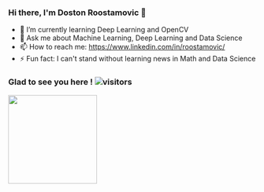 ### Hi there, I'm Doston Roostamovic 👋



- 🌱 I’m currently learning Deep Learning and OpenCV
- 💬 Ask me about Machine Learning, Deep Learning and Data Science
- 📫 How to reach me: https://www.linkedin.com/in/roostamovic/
- ⚡ Fun fact: I can't stand without learning news in Math and Data Science

 ### Glad to see you here ! ![visitors](https://visitor-badge.glitch.me/badge?page_id=page.id)

<img height="180em" src="https://github-readme-stats.vercel.app/api?username=roostamovic&show_icons=true&hide_border=true&&count_private=true&include_all_commits=true" />
